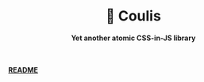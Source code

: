 <div align="center">
    <h1>🍩 Coulis</h1>
    <strong>Yet another atomic CSS-in-JS library</strong>
</div>
<br>
<br>

[**README**](./packages/coulis)
